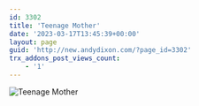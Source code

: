 ```yaml
---
id: 3302
title: 'Teenage Mother'
date: '2023-03-17T13:45:39+00:00'
layout: page
guid: 'http://new.andydixon.com/?page_id=3302'
trx_addons_post_views_count:
    - '1'
---
```


![Teenage Mother](https://i0.wp.com/assets.g8x2.ldn.idrivee2-23.com/posters/Teenage%20Mother%2001.jpg?w=1200&ssl=1 "Teenage Mother")
